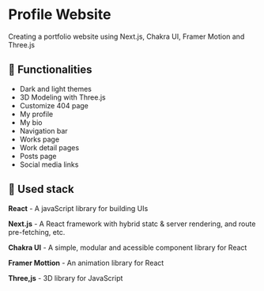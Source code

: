 
# Profile Website

Creating a portfolio website using Next.js, Chakra UI, Framer Motion and Three.js


## 📜 Functionalities

- Dark and light themes
- 3D Modeling with Three.js
- Customize 404 page
- My profile
- My bio
- Navigation bar
- Works page
- Work detail pages
- Posts page
- Social media links


## 🏹 Used stack

**React** - A javaScript library for building UIs

**Next.js** - A React framework with hybrid statc & server rendering, and route pre-fetching, etc.

**Chakra UI** - A simple, modular and acessible component library for React

**Framer Mottion** - An animation library for React

**Three,js** - 3D library for JavaScript

